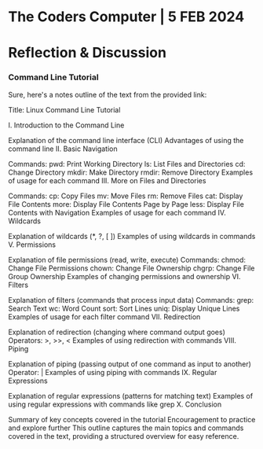 # The Coders Computer | 5 FEB 2024  

# Reflection & Discussion 

### Command Line Tutorial


Sure, here's a notes outline of the text from the provided link:

Title: Linux Command Line Tutorial

I. Introduction to the Command Line

Explanation of the command line interface (CLI)
Advantages of using the command line
II. Basic Navigation

Commands:
pwd: Print Working Directory
ls: List Files and Directories
cd: Change Directory
mkdir: Make Directory
rmdir: Remove Directory
Examples of usage for each command
III. More on Files and Directories

Commands:
cp: Copy Files
mv: Move Files
rm: Remove Files
cat: Display File Contents
more: Display File Contents Page by Page
less: Display File Contents with Navigation
Examples of usage for each command
IV. Wildcards

Explanation of wildcards (*, ?, [ ])
Examples of using wildcards in commands
V. Permissions

Explanation of file permissions (read, write, execute)
Commands:
chmod: Change File Permissions
chown: Change File Ownership
chgrp: Change File Group Ownership
Examples of changing permissions and ownership
VI. Filters

Explanation of filters (commands that process input data)
Commands:
grep: Search Text
wc: Word Count
sort: Sort Lines
uniq: Display Unique Lines
Examples of usage for each filter command
VII. Redirection

Explanation of redirection (changing where command output goes)
Operators: >, >>, <
Examples of using redirection with commands
VIII. Piping

Explanation of piping (passing output of one command as input to another)
Operator: |
Examples of using piping with commands
IX. Regular Expressions

Explanation of regular expressions (patterns for matching text)
Examples of using regular expressions with commands like grep
X. Conclusion

Summary of key concepts covered in the tutorial
Encouragement to practice and explore further
This outline captures the main topics and commands covered in the text, providing a structured overview for easy reference.

